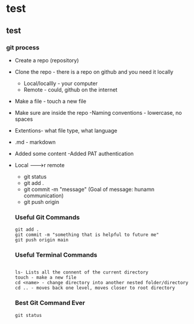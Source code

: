 # test

## test

### git process

- Create a repo (repository)
- Clone the repo - there is a repo on github and you need it locally
  - Local/locallly - your computer
  - Remote - could, github on the internet 
- Make a file - touch a new file
 - Make sure are inside the repo
 -Naming conventions - lowercase, no spaces
 - Extentions- what file type, what language
 - .md - markdown
 - Added some content 
 -Added PAT authentication
 - Local --->r remote
    - git status
    - git add .
    - git commit -m "message"  (Goal of message: hunamn communication)
    - git push origin 


    ### Useful Git Commands
    ```
    git add .
    git commit -m "something that is helpful to future me"
    git push origin main
    ```


    ### Useful Terminal Commands
    ```

    ls- Lists all the connent of the current directory
    touch - make a new file
    cd <name> - change directory into another nested folder/directory
    cd .. - moves back one level, moves closer to root directory
    ```

    ### Best Git Command Ever
    ```
    git status
    ```